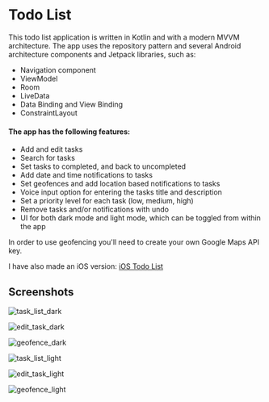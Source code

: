 # Todo List

This todo list application is written in Kotlin and with a modern MVVM architecture. The app uses the repository pattern and several Android architecture components and Jetpack libraries, such as:

- Navigation component
- ViewModel
- Room
- LiveData
- Data Binding and View Binding
- ConstraintLayout

#### The app has the following features:

- Add and edit tasks
- Search for tasks
- Set tasks to completed, and back to uncompleted
- Add date and time notifications to tasks 
- Set geofences and add location based notifications to tasks
- Voice input option for entering the tasks title and description
- Set a priority level for each task (low, medium, high)
- Remove tasks and/or notifications with undo
- UI for both dark mode and light mode, which can be toggled from within the app

In order to use geofencing you'll need to create your own Google Maps API key.

I have also made an iOS version: [iOS Todo List](https://github.com/fredrik9000/TodoList_iOS)

## Screenshots

![task_list_dark](https://user-images.githubusercontent.com/13121494/87245519-4144bc80-c446-11ea-8baf-cd86aef4edb1.png)

![edit_task_dark](https://user-images.githubusercontent.com/13121494/87245515-3f7af900-c446-11ea-9345-4334f62188e7.png)

![geofence_dark](https://user-images.githubusercontent.com/13121494/87245517-40138f80-c446-11ea-8aac-c1eab2cce7c7.png)

![task_list_light](https://user-images.githubusercontent.com/13121494/87245520-4144bc80-c446-11ea-8f9f-304048f0447c.png)

![edit_task_light](https://user-images.githubusercontent.com/13121494/87245516-40138f80-c446-11ea-954b-9984fa5e7cde.png)

![geofence_light](https://user-images.githubusercontent.com/13121494/87245518-40ac2600-c446-11ea-842e-641ff2c2ed47.png)
